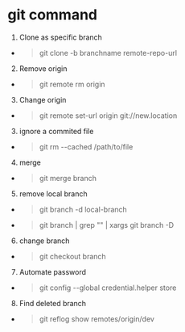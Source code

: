 # git command

1. Clone as specific branch

- > git clone -b branchname remote-repo-url

2. Remove origin

- >  git remote rm origin

3. Change origin

- > git remote set-url origin git://new.location

3. ignore a commited file

- > git rm --cached /path/to/file

4. merge

- > git merge branch

5. remove local branch

- > git branch -d local-branch

- > git branch | grep "<pattern>" | xargs git branch -D

6. change branch

- > git checkout branch

7. Automate password

- > git config --global credential.helper store

8. Find deleted branch

 - > git reflog show remotes/origin/dev
